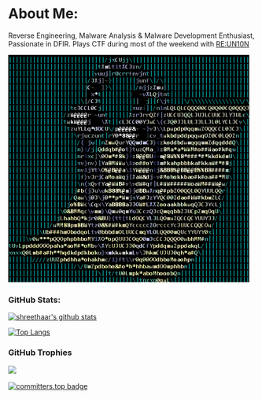# About Me:
Reverse Engineering, Malware Analysis & Malware Development Enthusiast, Passionate in DFIR. Plays CTF during most of the weekend with [RE:UN10N](https://x.com/reun10n_)

![malware](malwareeee.gif)

### GitHub Stats:
[![shreethaar's github stats](https://github-readme-stats.vercel.app/api?username=shreethaar&theme=react)](https://github.com/anuraghazra/github-readme-stats)

[![Top Langs](https://github-readme-stats.vercel.app/api/top-langs/?username=shreethaar&theme=react&layout=compact)](https://github.com/anuraghazra/github-readme-stats)

### GitHub Trophies
![](https://github-profile-trophy.vercel.app/?username=shreethaar&theme=radical&no-frame=false&no-bg=true&margin-w=4)

[![committers.top badge](https://user-badge.committers.top/malaysia/shreethaar.svg)](https://user-badge.committers.top/malaysia/shreethaar)
